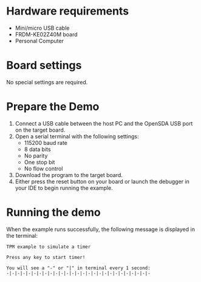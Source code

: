 Hardware requirements
=====================
- Mini/micro USB cable
- FRDM-KE02Z40M board
- Personal Computer

Board settings
==============
No special settings are required.

Prepare the Demo
===============
1.  Connect a USB cable between the host PC and the OpenSDA USB port on the target board.
2.  Open a serial terminal with the following settings:
    - 115200 baud rate
    - 8 data bits
    - No parity
    - One stop bit
    - No flow control
3.  Download the program to the target board.
4. Either press the reset button on your board or launch the debugger in your IDE to begin running the example.

Running the demo
===============
When the example runs successfully, the following message is displayed in the terminal:

~~~~~~~~~~~~~~~~~~~~~~~~~~~~~~~~~~~~~~~~~~~~~~~~~~~~~~~~~~~~~~~~~~~~~~~~~~~~~~
TPM example to simulate a timer

Press any key to start timer!

You will see a "-" or "|" in terminal every 1 second:
-|-|-|-|-|-|-|-|-|-|-|-|-|-|-|-|-|-|-|-|-|-|-|-|-|-|-
~~~~~~~~~~~~~~~~~~~~~~~~~~~~~~~~~~~~~~~~~~~~~~~~~~~~~~~~~~~~~~~~~~~~~~~~~~~~~~
